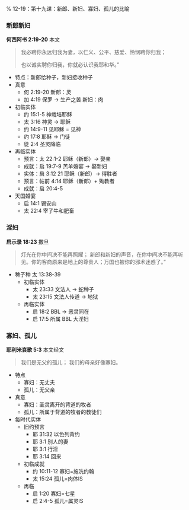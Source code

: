 % 12-19：第十九课：新郎、新妇、寡妇、孤儿的比喻

### 新郎新妇

__何西阿书 2:19-20__ 本文

> 我必聘你永远归我为妻，以仁义、公平、慈爱、怜悯聘你归我；
>
> 也以诚实聘你归我，你就必认识我耶和华。”

- 特点：新郎给种子，新妇接收种子
- 真意
    - 何 2:19-20 新郎：灵
    - 加 4:19 保罗 → 生产之苦 新妇：肉
- 初临实体
    - 约 15:1-5 神栽培耶稣
    - 太 3:16 神灵 → 耶稣
    - 约 14:9-11 见耶稣 = 见神
    - 约 17:8 耶稣 → 门徒
    - 徒 2:4 圣灵降临
- 再临实体
    - 预言：太 22:1-2 耶稣（新郎）→ 娶亲
    - 成就：启 19:7-9 羔羊婚宴 → 娶新妇
    - 实体：启 3:12 21 耶稣（新郎）→ 得胜者
    - 预言：帖前 4:14 耶稣（新郎）+ 殉教者
    - 成就：启 20:4-5
- 天国婚宴
    - 启 14:1 锡安山
    - 太 22:4 宰了牛和肥畜

### 淫妇

__启示录 18:23__ 撒旦

> 灯光在你中间决不能再照耀； 新郎和新妇的声音，在你中间决不能再听见。你的客商原来是地上的尊贵人；万国也被你的邪术迷惑了。”

- 稗子种 太 13:38-39
    - 初临实体
        - 太 23:33 文法人 → 蛇种子
        - 太 23:15 文法人传道 → 地狱
    - 再临实体
        - 启 18:2 BBL → 恶灵同在
        - 启 17:5 所属 BBL 大淫妇

### 寡妇、孤儿

__耶利米哀歌 5:3__ 本文经文

> 我们是无父的孤儿； 我们的母亲好像寡妇。

- 特点
    - 寡妇：无丈夫
    - 孤儿：无父亲
- 真意
    - 寡妇：圣灵离开的背道的牧者
    - 孤儿：所属于背道的牧者的教徒们
- 每时代实体
    - 旧约预言
        - 耶 31:32 以色列背约
        - 耶 3:1 别人的妻
        - 耶 3:1 行淫
        - 耶 3:14 回来
    - 初临成就
        - 约 10:11-12 寡妇=施洗约翰
        - 太 15:24 孤儿=肉体IS
    - 再临
        - 启 1:20 寡妇=七星
        - 启 2:4-5 孤儿=属灵IS
